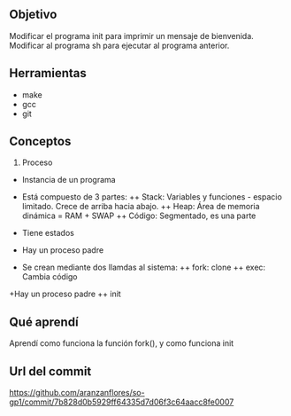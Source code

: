 ## Objetivo 

Modificar el programa init para imprimir un mensaje de bienvenida. 
Modificar al programa sh para ejecutar al programa anterior.

## Herramientas 

* make
* gcc
* git

## Conceptos

1) Proceso 
 + Instancia de un programa
 + Está compuesto de 3 partes: 
 ++ Stack: Variables y funciones - espacio limitado. Crece de arriba hacia abajo. 
 ++ Heap: Área de memoria dinámica = RAM + SWAP
 ++ Código: Segmentado, es una parte
 
 + Tiene estados 
 + Hay un proceso padre
 + Se crean mediante dos llamdas al sistema: 
 ++ fork: clone
 ++ exec: Cambia código
 
 +Hay un proceso padre
 ++ init
 
 ## Qué aprendí 
 
 Aprendí como funciona la función fork(), y como funciona init
 
 ## Url del commit
https://github.com/aranzanflores/so-gp1/commit/7b828d0b5929ff64335d7d06f3c64aacc8fe0007

